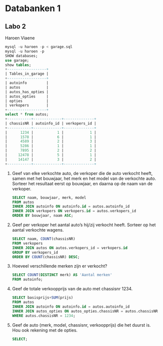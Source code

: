 # Databanken 1
## Labo 2

Haroen Viaene

```SQL
mysql -u haroen -p < garage.sql
mysql -u haroen -p
SHOW databases;
use garage;
show tables;
+------------------+
| Tables_in_garage |
+------------------+
| autoinfo         |
| autos            |
| autos_has_opties |
| autos_opties     |
| opties           |
| verkopers        |
+------------------+
select * from autos;
+-----------+-------------+--------------+
| chassisNR | autoinfo_id | verkopers_id |
+-----------+-------------+--------------+
|      1234 |           1 |            1 |
|      1578 |           6 |            1 |
|      4589 |           2 |            3 |
|      5286 |           1 |            1 |
|      7895 |           2 |            2 |
|     12478 |           5 |            1 |
|     14147 |           3 |            2 |
+-----------+-------------+--------------+
```

1. Geef van elke verkochte auto, de verkoper die de auto verkocht heeft, samen met het bouwjaar, het merk en het model van de verkochte auto. Sorteer het resultaat eerst op bouwjaar, en daarna op de naam van de verkoper.

	```SQL
	SELECT naam, bouwjaar, merk, model
	FROM autos
	INNER JOIN autoinfo ON autoinfo.id = autos.autoinfo_id
	INNER JOIN verkopers ON verkopers.id = autos.verkopers_id
	ORDER BY bouwjaar, naam ASC;
	```

2. Geef per verkoper het aantal auto’s hij/zij verkocht heeft. Sorteer op het aantal verkochte wagens.

	```SQL
	SELECT naam, COUNT(chassisNR)
	FROM verkopers
	INNER JOIN autos ON autos.verkopers_id = verkopers.id
	GROUP BY verkopers_id
	ORDER BY COUNT(chassisNR) DESC;
	```

3. Hoeveel verschillende merken zijn er verkocht?

	```SQL
	SELECT COUNT(DISTINCT merk) AS 'Aantal merken'
	FROM autoinfo;
	```

4. Geef de totale verkoopprijs van de auto met chassisnr 1234.

	```SQL
	SELECT basisprijs+SUM(prijs)
	FROM autos
	INNER JOIN autoinfo ON autoinfo.id = autos.autoinfo_id
	INNER JOIN autos_opties ON autos_opties.chassisNR = autos.chassisNR
	WHERE autos.chassisNR = 1234;
	```

5. Geef de auto (merk, model, chassisnr, verkoopprijs) die het duurst is. Hou ook rekening met de opties.

	```SQL
	SELECT;
	```
